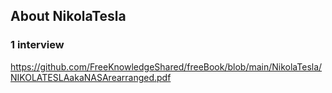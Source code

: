 ## About NikolaTesla

### 1 interview
https://github.com/FreeKnowledgeShared/freeBook/blob/main/NikolaTesla/NIKOLATESLAakaNASArearranged.pdf
